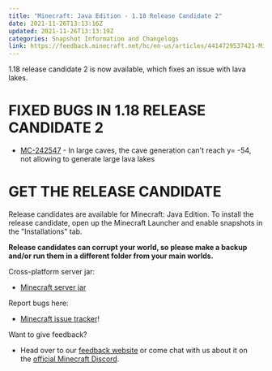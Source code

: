 ```yaml
---
title: "Minecraft: Java Edition - 1.18 Release Candidate 2"
date: 2021-11-26T13:13:16Z
updated: 2021-11-26T13:13:19Z
categories: Snapshot Information and Changelogs
link: https://feedback.minecraft.net/hc/en-us/articles/4414729537421-Minecraft-Java-Edition-1-18-Release-Candidate-2
---
```


1.18 release candidate 2 is now available, which fixes an issue with lava lakes.

# FIXED BUGS IN 1.18 RELEASE CANDIDATE 2

-   [MC-242547](https://bugs.mojang.com/browse/MC-242547) - In large caves, the cave generation can't reach y= -54, not allowing to generate large lava lakes

# GET THE RELEASE CANDIDATE

Release candidates are available for Minecraft: Java Edition. To install the release candidate, open up the Minecraft Launcher and enable snapshots in the \"Installations\" tab.

**Release candidates can corrupt your world, so please make a backup and/or run them in a different folder from your main worlds.**

Cross-platform server jar:

-   [Minecraft server jar](https://launcher.mojang.com/v1/objects/96162b8d0af608bee2febe602bdb46942e85f6d8/server.jar)

Report bugs here:

-   [Minecraft issue tracker](https://aka.ms/snapshotbugs?ref=blog)!

Want to give feedback?

-   Head over to our [feedback website](https://aka.ms/snapshotfeedback) or come chat with us about it on the [official Minecraft Discord](https://discordapp.com/invite/minecraft).
